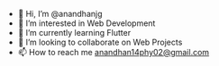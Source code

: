 - 👋 Hi, I’m @anandhanjg
- 👀 I’m interested in Web Development
- 🌱 I’m currently learning Flutter
- 💞️ I’m looking to collaborate on Web Projects
- 📫 How to reach me anandhan14phy02@gmail.com

<!---
anandhanjg/anandhanjg is a ✨ special ✨ repository because its `README.md` (this file) appears on your GitHub profile.
You can click the Preview link to take a look at your changes.
--->

